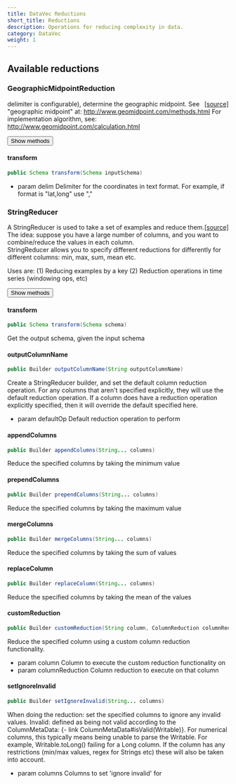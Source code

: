 ```yaml
---
title: DataVec Reductions
short_title: Reductions
description: Operations for reducing complexity in data.
category: DataVec
weight: 1
---
```


## Available reductions

### GeographicMidpointReduction
<span style="float:right;"> [[source]](https://github.com/deeplearning4j/deeplearning4j/tree/master/datavec/datavec-api/src/main/java/org/datavec/api/transform/reduce/impl/GeographicMidpointReduction.java) </span>

delimiter is configurable), determine the geographic midpoint.
See "geographic midpoint" at: http://www.geomidpoint.com/methods.html
For implementation algorithm, see: http://www.geomidpoint.com/calculation.html


<button class="btn btn-primary" type="button" data-toggle="collapse" data-target="#datavec-api/src/main/java/org/datavec/api/transform/reduce/impl/GeographicMidpointReduction" aria-expanded="false" aria-controls="datavec-api/src/main/java/org/datavec/api/transform/reduce/impl/GeographicMidpointReduction">Show methods</button>
<div class="collapse" id="datavec-api/src/main/java/org/datavec/api/transform/reduce/impl/GeographicMidpointReduction"><div class="card card-body">

#### transform 
```java
public Schema transform(Schema inputSchema) 
```


- param delim Delimiter for the coordinates in text format. For example, if format is "lat,long" use ","


</div></div>


### StringReducer
<span style="float:right;"> [[source]](https://github.com/deeplearning4j/deeplearning4j/tree/master/datavec/datavec-api/src/main/java/org/datavec/api/transform/stringreduce/StringReducer.java) </span>

A StringReducer is used to take a set of examples and reduce them.
The idea: suppose you have a large number of columns, and you want to combine/reduce the values in each column.<br>
StringReducer allows you to specify different reductions for differently for different columns: min, max, sum, mean etc.

Uses are:
(1) Reducing examples by a key
(2) Reduction operations in time series (windowing ops, etc)


<button class="btn btn-primary" type="button" data-toggle="collapse" data-target="#datavec-api/src/main/java/org/datavec/api/transform/stringreduce/StringReducer" aria-expanded="false" aria-controls="datavec-api/src/main/java/org/datavec/api/transform/stringreduce/StringReducer">Show methods</button>
<div class="collapse" id="datavec-api/src/main/java/org/datavec/api/transform/stringreduce/StringReducer"><div class="card card-body">

#### transform 
```java
public Schema transform(Schema schema) 
```


Get the output schema, given the input schema

#### outputColumnName 
```java
public Builder outputColumnName(String outputColumnName) 
```


Create a StringReducer builder, and set the default column reduction operation.
For any columns that aren't specified explicitly, they will use the default reduction operation.
If a column does have a reduction operation explicitly specified, then it will override
the default specified here.

- param defaultOp Default reduction operation to perform

#### appendColumns 
```java
public Builder appendColumns(String... columns) 
```


Reduce the specified columns by taking the minimum value

#### prependColumns 
```java
public Builder prependColumns(String... columns) 
```


Reduce the specified columns by taking the maximum value

#### mergeColumns 
```java
public Builder mergeColumns(String... columns) 
```


Reduce the specified columns by taking the sum of values

#### replaceColumn 
```java
public Builder replaceColumn(String... columns) 
```


Reduce the specified columns by taking the mean of the values

#### customReduction 
```java
public Builder customReduction(String column, ColumnReduction columnReduction) 
```


Reduce the specified column using a custom column reduction functionality.

- param column          Column to execute the custom reduction functionality on
- param columnReduction Column reduction to execute on that column

#### setIgnoreInvalid 
```java
public Builder setIgnoreInvalid(String... columns) 
```


When doing the reduction: set the specified columns to ignore any invalid values.
Invalid: defined as being not valid according to the ColumnMetaData: {- link ColumnMetaData#isValid(Writable)}.
For numerical columns, this typically means being unable to parse the Writable. For example, Writable.toLong() failing for a Long column.
If the column has any restrictions (min/max values, regex for Strings etc) these will also be taken into account.

- param columns Columns to set 'ignore invalid' for


</div></div>
